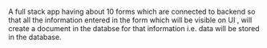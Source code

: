 A full stack app having about 10 forms which are connected to backend so that all the information entered in the form which will be visible on UI , will create a document in the databse for that information i.e. data will be stored in the database.
